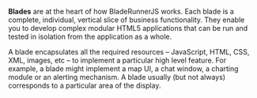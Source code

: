 <p><strong>Blades</strong> are at the heart of how BladeRunnerJS works. Each blade is a complete, individual, vertical slice of business functionality. They enable you to develop complex modular HTML5 applications that can be run and tested in isolation from the application as a whole.

A blade encapsulates all the required resources – JavaScript, HTML, CSS, XML, images, etc – to implement a particular high level feature. For example, a blade might implement a map UI, a chat window, a charting module or an alerting mechanism. A blade usually (but not always) corresponds to a particular area of the display.</p>
